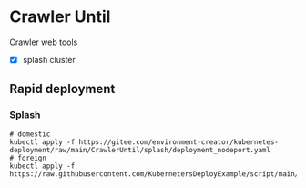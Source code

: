 # Crawler Until

Crawler web tools

- [x] splash cluster


## Rapid deployment

### Splash

```shell
# domestic
kubectl apply -f https://gitee.com/environment-creator/kubernetes-deployment/raw/main/CrawlerUntil/splash/deployment_nodeport.yaml
# foreign
kubectl apply -f https://raw.githubusercontent.com/KubernetersDeployExample/script/main/CrawlerUntil/splash/deployment_nodeport.yaml
```